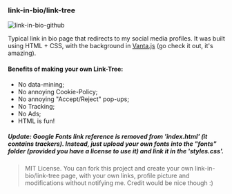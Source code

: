 ### link-in-bio/link-tree

![link-in-bio-github](https://user-images.githubusercontent.com/108239558/192182634-a6c7d00a-0d1b-4a0e-ad9b-683459c64ee5.jpg)

Typical link in bio page that redirects to my social media profiles. It was built using HTML + CSS, with the background in <a href="https://www.vantajs.com/">Vanta.js</a> (go check it out, it's amazing). 

#### Benefits of making your own Link-Tree:
- No data-mining;
- No annoying Cookie-Policy;
- No annoying "Accept/Reject" pop-ups;
- No Tracking;
- No Ads;
- HTML is fun!

##### Update: Google Fonts link reference is removed from 'index.html' (it contains trackers). Instead, just upload your own fonts into the "fonts" folder (provided you have a license to use it) and link it in the 'styles.css'. 

> MIT License.
You can fork this project and create your own link-in-bio/link-tree page, with your own links, profile picture and modifications without notifying me. Credit would be nice though :)
